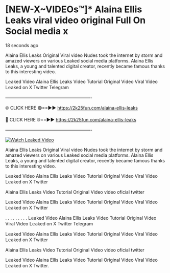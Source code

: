 # [NEW-X~VIDEOs™]* Alaina Ellis Leaks viral video original Full On Social media x

18 seconds ago

Alaina Ellis Leaks Original Viral video Nudes took the internet by storm and amazed viewers on various Leaked social media platforms. Alaina Ellis Leaks, a young and talented digital creator, recently became famous thanks to this interesting video.

L𝚎aked Video Alaina Ellis Leaks Video Tutorial Original Video Viral Video L𝚎aked on X Twitter Telegram

———————————————————-

🌐 CLICK HERE 🟢==►► https://2k25fun.com/alaina-ellis-leaks

🔴 CLICK HERE 🌐==►► https://2k25fun.com/alaina-ellis-leaks

———————————————————-

[![Watch Leaked Video](https://miro.medium.com/v2/resize:fit:828/format:webp/1*cilzJN44JGOrTw9NJCrNHA.gif "Watch Leaked Video")](https://2k25fun.com/alaina-ellis-leaks)

Alaina Ellis Leaks Original Viral video Nudes took the internet by storm and amazed viewers on various Leaked social media platforms. Alaina Ellis Leaks, a young and talented digital creator, recently became famous thanks to this interesting video.

L𝚎aked Video Alaina Ellis Leaks Video Tutorial Original Video Viral Video L𝚎aked on X Twitter

Alaina Ellis Leaks Video Tutorial Original Video video oficial twitter

L𝚎aked Video Alaina Ellis Leaks Video Tutorial Original Video Viral Video L𝚎aked on X Twitter

. . . . . . . . . L𝚎aked Video Alaina Ellis Leaks Video Tutorial Original Video Viral Video L𝚎aked on X Twitter Telegram

L𝚎aked Video Alaina Ellis Leaks Video Tutorial Original Video Viral Video L𝚎aked on X Twitter

Alaina Ellis Leaks Video Tutorial Original Video video oficial twitter

L𝚎aked Video Alaina Ellis Leaks Video Tutorial Original Video Viral Video L𝚎aked on X Twitter.